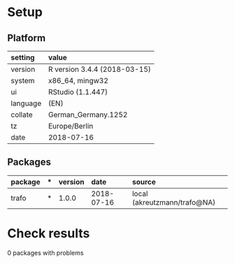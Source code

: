 # Setup

## Platform

|setting  |value                        |
|:--------|:----------------------------|
|version  |R version 3.4.4 (2018-03-15) |
|system   |x86_64, mingw32              |
|ui       |RStudio (1.1.447)            |
|language |(EN)                         |
|collate  |German_Germany.1252          |
|tz       |Europe/Berlin                |
|date     |2018-07-16                   |

## Packages

|package |*  |version |date       |source                       |
|:-------|:--|:-------|:----------|:----------------------------|
|trafo   |*  |1.0.0   |2018-07-16 |local (akreutzmann/trafo@NA) |

# Check results

0 packages with problems




